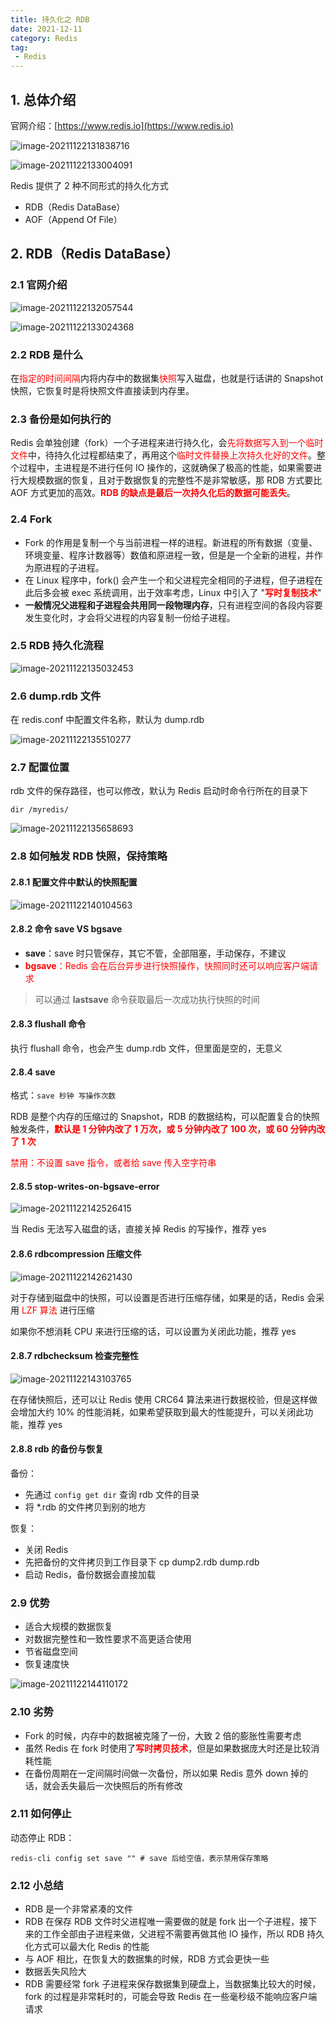 ```yaml
---
title: 持久化之 RDB
date: 2021-12-11
category: Redis
tag:
 - Redis
---
```


## 1. 总体介绍

官网介绍：[https://www.redis.io](https://www.redis.io)

![image-20211122131838716](http://img.hl1015.top/blog/image-20211122131838716.png)

![image-20211122133004091](http://img.hl1015.top/blog/image-20211122133004091.png)

Redis 提供了 2 种不同形式的持久化方式

- RDB（Redis DataBase）
- AOF（Append Of File）

## 2. RDB（Redis DataBase）

### 2.1 官网介绍

![image-20211122132057544](http://img.hl1015.top/blog/image-20211122132057544.png)

![image-20211122133024368](http://img.hl1015.top/blog/image-20211122133024368.png)

### 2.2 RDB 是什么

在<span style="color:red">指定的时间间隔</span>内将内存中的数据集<span style="color:red">快照</span>写入磁盘，也就是行话讲的 Snapshot 快照，它恢复时是将快照文件直接读到内存里。

### 2.3 备份是如何执行的

Redis 会单独创建（fork）一个子进程来进行持久化，会<span style="color:red">先将数据写入到一个临时文件</span>中，待持久化过程都结束了，再用这个<span style="color:red">临时文件替换上次持久化好的文件</span>。整个过程中，主进程是不进行任何 IO 操作的，这就确保了极高的性能，如果需要进行大规模数据的恢复，且对于数据恢复的完整性不是非常敏感，那 RDB 方式要比 AOF 方式更加的高效。<span style="color:red">**RDB 的缺点是最后一次持久化后的数据可能丢失**</span>。

### 2.4 Fork

- Fork 的作用是复制一个与当前进程一样的进程。新进程的所有数据（变量、环境变量、程序计数器等）数值和原进程一致，但是是一个全新的进程，并作为原进程的子进程。
- 在 Linux 程序中，fork() 会产生一个和父进程完全相同的子进程，但子进程在此后多会被 exec 系统调用，出于效率考虑，Linux 中引入了 "<span style="color:red">**写时复制技术**</span>"
- **一般情况父进程和子进程会共用同一段物理内存**，只有进程空间的各段内容要发生变化时，才会将父进程的内容复制一份给子进程。

### 2.5 RDB 持久化流程

![image-20211122135032453](http://img.hl1015.top/blog/image-20211122135032453.png)

### 2.6 dump.rdb 文件

在 redis.conf 中配置文件名称，默认为 dump.rdb

![image-20211122135510277](http://img.hl1015.top/blog/image-20211122135510277.png)

### 2.7 配置位置

rdb 文件的保存路径，也可以修改，默认为 Redis 启动时命令行所在的目录下

```shell
dir /myredis/
```

![image-20211122135658693](http://img.hl1015.top/blog/image-20211122135658693.png)

### 2.8 如何触发 RDB 快照，保持策略

#### 2.8.1 配置文件中默认的快照配置

![image-20211122140104563](http://img.hl1015.top/blog/image-20211122140104563.png)

#### 2.8.2 命令 save VS bgsave

- **save**：save 时只管保存，其它不管，全部阻塞，手动保存，不建议
- <span style="color:red">**bgsave**：Redis 会在后台异步进行快照操作，快照同时还可以响应客户端请求</span>

> 可以通过 **lastsave** 命令获取最后一次成功执行快照的时间

#### 2.8.3 flushall 命令

执行 flushall 命令，也会产生 dump.rdb 文件，但里面是空的，无意义

#### 2.8.4 save

格式：`save 秒钟 写操作次数`

RDB 是整个内存的压缩过的 Snapshot，RDB 的数据结构，可以配置复合的快照触发条件，<span style="color:red">**默认是 1 分钟内改了 1 万次，或 5 分钟内改了 100 次，或 60 分钟内改了 1 次**</span>

<span style="color:red">禁用：不设置 save 指令，或者给 save 传入空字符串</span>

#### 2.8.5 stop-writes-on-bgsave-error

![image-20211122142526415](http://img.hl1015.top/blog/image-20211122142526415.png)

当 Redis 无法写入磁盘的话，直接关掉 Redis 的写操作，推荐 yes

#### 2.8.6 rdbcompression 压缩文件

![image-20211122142621430](http://img.hl1015.top/blog/image-20211122142621430.png)

对于存储到磁盘中的快照，可以设置是否进行压缩存储，如果是的话，Redis 会采用 <span style="color:red">LZF 算法</span> 进行压缩

如果你不想消耗 CPU 来进行压缩的话，可以设置为关闭此功能，推荐 yes

#### 2.8.7 rdbchecksum 检查完整性

![image-20211122143103765](http://img.hl1015.top/blog/image-20211122143103765.png)

在存储快照后，还可以让 Redis 使用 CRC64 算法来进行数据校验，但是这样做会增加大约 10% 的性能消耗，如果希望获取到最大的性能提升，可以关闭此功能，推荐 yes

#### 2.8.8 rdb 的备份与恢复

备份：

- 先通过 `config get dir` 查询 rdb 文件的目录
- 将 *.rdb 的文件拷贝到别的地方

恢复：

- 关闭 Redis
- 先把备份的文件拷贝到工作目录下 cp dump2.rdb dump.rdb
- 启动 Redis，备份数据会直接加载

### 2.9 优势

- 适合大规模的数据恢复
- 对数据完整性和一致性要求不高更适合使用
- 节省磁盘空间
- 恢复速度快

![image-20211122144110172](http://img.hl1015.top/blog/image-20211122144110172.png)

### 2.10 劣势

- Fork 的时候，内存中的数据被克隆了一份，大致 2 倍的膨胀性需要考虑
- 虽然 Redis 在 fork 时使用了<span style="color:red">**写时拷贝技术**</span>，但是如果数据庞大时还是比较消耗性能
- 在备份周期在一定间隔时间做一次备份，所以如果 Redis 意外 down 掉的话，就会丢失最后一次快照后的所有修改

### 2.11 如何停止

动态停止 RDB：

```shell
redis-cli config set save "" # save 后给空值，表示禁用保存策略
```

### 2.12 小总结

- RDB 是一个非常紧凑的文件
- RDB 在保存 RDB 文件时父进程唯一需要做的就是 fork 出一个子进程，接下来的工作全部由子进程来做，父进程不需要再做其他 IO 操作，所以 RDB 持久化方式可以最大化 Redis 的性能
- 与 AOF 相比，在恢复大的数据集的时候，RDB 方式会更快一些
- 数据丢失风险大
- RDB 需要经常 fork 子进程来保存数据集到硬盘上，当数据集比较大的时候，fork 的过程是非常耗时的，可能会导致 Redis 在一些毫秒级不能响应客户端请求

